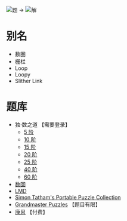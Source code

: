 ![题](https://www.conceptispuzzles.com/zh/picture/11/1370.gif) ->
![解](https://www.conceptispuzzles.com/zh/picture/11/1371.gif)

# 别名
- 数圈
- 栅栏
- Loop
- Loopy
- Slither Link

# 题库
- 独·数之道 【需要登录】
  - [5 阶](http://www.sudokufans.org.cn/lx/loop.index.php?p=p&w=5)
  - [10 阶](http://www.sudokufans.org.cn/lx/loop.index.php?p=p&w=10)
  - [15 阶](http://www.sudokufans.org.cn/lx/loop.index.php?p=p&w=15)
  - [20 阶](http://www.sudokufans.org.cn/lx/loop.index.php?p=p&w=20)
  - [25 阶](http://www.sudokufans.org.cn/lx/loop.index.php?p=p&w=25)
  - [40 阶](http://www.sudokufans.org.cn/lx/loop.index.php?p=p&w=40)
  - [60 阶](http://www.sudokufans.org.cn/lx/loop.index.php?p=p&w=60)
- [数回](https://cn.puzzle-loop.com/)
- [LMD](https://logic-masters.de/Raetselportal/Suche/spezial.php?listname=rundwege)
- [Simon Tatham's Portable Puzzle Collection](https://www.chiark.greenend.org.uk/~sgtatham/puzzles/js/loopy.html)
- [Grandmaster Puzzles](https://www.gmpuzzles.com/blog/category/loop/slitherlink/) 【题目有限】
- [康思](https://www.conceptispuzzles.com/zh/index.aspx?uri=puzzle/slitherlink) 【付费】
